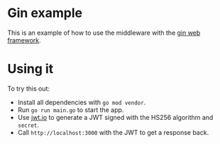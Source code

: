 # Gin example

This is an example of how to use the middleware with the [gin web framework](https://github.com/gin-gonic/gin).

# Using it

To try this out:

* Install all dependencies with `go mod vendor`.
* Run `go run main.go` to start the app.
* Use [jwt.io](https://jwt.io/) to generate a JWT signed with the HS256 algorithm and `secret`.
* Call `http://localhost:3000` with the JWT to get a response back.
